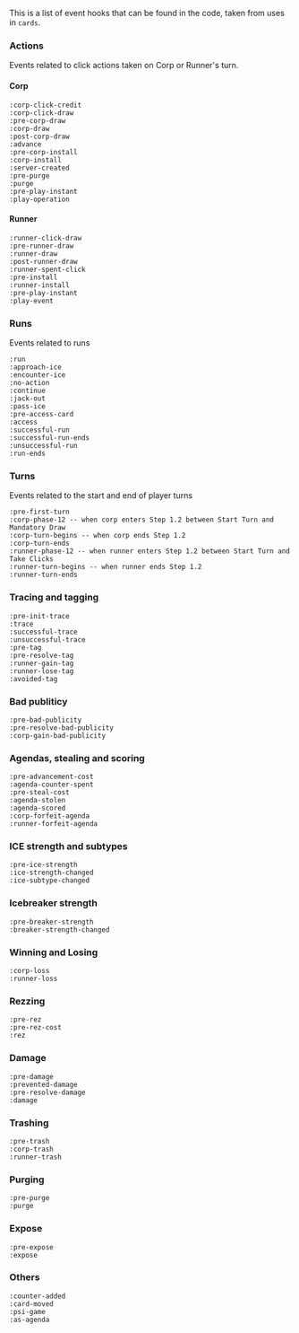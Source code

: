 This is a list of event hooks that can be found in the code, taken from uses in `cards`.

### Actions
Events related to click actions taken on Corp or Runner's turn.

#### Corp
    :corp-click-credit
    :corp-click-draw
    :pre-corp-draw
    :corp-draw
    :post-corp-draw
    :advance
    :pre-corp-install
    :corp-install
    :server-created
    :pre-purge
    :purge
    :pre-play-instant
    :play-operation

#### Runner
    :runner-click-draw
    :pre-runner-draw
    :runner-draw
    :post-runner-draw
    :runner-spent-click
    :pre-install
    :runner-install
    :pre-play-instant
    :play-event

### Runs
Events related to runs

    :run
    :approach-ice
    :encounter-ice
    :no-action
    :continue
    :jack-out
    :pass-ice
    :pre-access-card
    :access
    :successful-run
    :successful-run-ends
    :unsuccessful-run
    :run-ends

### Turns
Events related to the start and end of player turns

    :pre-first-turn
    :corp-phase-12 -- when corp enters Step 1.2 between Start Turn and Mandatory Draw
    :corp-turn-begins -- when corp ends Step 1.2
    :corp-turn-ends
    :runner-phase-12 -- when runner enters Step 1.2 between Start Turn and Take Clicks
    :runner-turn-begins -- when runner ends Step 1.2 
    :runner-turn-ends

### Tracing and tagging
    :pre-init-trace
    :trace
    :successful-trace
    :unsuccessful-trace
    :pre-tag
    :pre-resolve-tag
    :runner-gain-tag
    :runner-lose-tag
    :avoided-tag

### Bad publiticy
    :pre-bad-publicity
    :pre-resolve-bad-publicity
    :corp-gain-bad-publicity

### Agendas, stealing and scoring
    :pre-advancement-cost
    :agenda-counter-spent
    :pre-steal-cost
    :agenda-stolen
    :agenda-scored
    :corp-forfeit-agenda
    :runner-forfeit-agenda

### ICE strength and subtypes
    :pre-ice-strength
    :ice-strength-changed
    :ice-subtype-changed

### Icebreaker strength
    :pre-breaker-strength
    :breaker-strength-changed

### Winning and Losing
    :corp-loss
    :runner-loss

### Rezzing
    :pre-rez
    :pre-rez-cost
    :rez

### Damage
    :pre-damage
    :prevented-damage
    :pre-resolve-damage
    :damage

### Trashing
    :pre-trash
    :corp-trash
    :runner-trash

### Purging
    :pre-purge
    :purge

### Expose
    :pre-expose
    :expose

### Others
    :counter-added
    :card-moved
    :psi-game
    :as-agenda